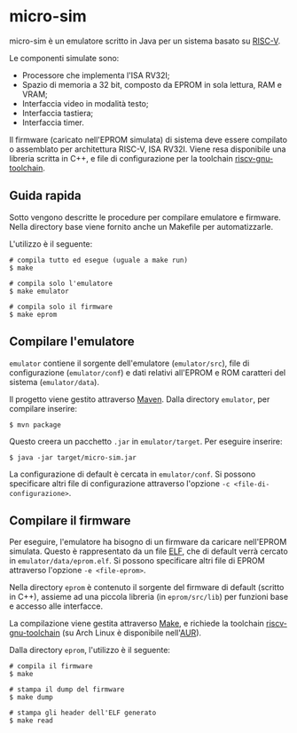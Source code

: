 # micro-sim
micro-sim è un emulatore scritto in Java per un sistema basato su [RISC-V](riscv.org).

Le componenti simulate sono:
- Processore che implementa l'ISA RV32I;
- Spazio di memoria a 32 bit, composto da EPROM in sola lettura, RAM e VRAM;
- Interfaccia video in modalità testo;
- Interfaccia tastiera;
- Interfaccia timer.

Il firmware (caricato nell'EPROM simulata) di sistema deve essere compilato o assemblato per 
architettura RISC-V, ISA RV32I. Viene resa disponibile una libreria scritta in C++, e file di 
configurazione per la toolchain 
[riscv-gnu-toolchain](https://github.com/riscv-collab/riscv-gnu-toolchain).

## Guida rapida
Sotto vengono descritte le procedure per compilare emulatore e firmware.
Nella directory base viene fornito anche un Makefile per automatizzarle.

L'utilizzo è il seguente:
```shell
# compila tutto ed esegue (uguale a make run)
$ make

# compila solo l'emulatore
$ make emulator

# compila solo il firmware
$ make eprom
```

## Compilare l'emulatore 
`emulator` contiene il sorgente dell'emulatore (`emulator/src`), file di configurazione 
(`emulator/conf`) e dati relativi all'EPROM e ROM caratteri del sistema (`emulator/data`).

Il progetto viene gestito attraverso [Maven](https://maven.apache.org/).
Dalla directory `emulator`, per compilare inserire:
```shell
$ mvn package
```
Questo creera un pacchetto `.jar` in `emulator/target`. Per eseguire inserire:
```shell
$ java -jar target/micro-sim.jar
```

La configurazione di default è cercata in `emulator/conf`. Si possono specificare altri file di 
configurazione attraverso l'opzione `-c <file-di-configurazione>`.

## Compilare il firmware
Per eseguire, l'emulatore ha bisogno di un firmware da caricare nell'EPROM simulata. Questo è 
rappresentato da un file [ELF](https://en.wikipedia.org/wiki/Executable_and_Linkable_Format), che 
di default verrà cercato in `emulator/data/eprom.elf`. Si possono specificare altri file di EPROM 
attraverso l'opzione `-e <file-eprom>`.

Nella directory `eprom` è contenuto il sorgente del firmware di default (scritto in C++), assieme 
ad una piccola libreria (in `eprom/src/lib`) per funzioni base e accesso alle interfacce.

La compilazione viene gestita attraverso [Make](https://en.wikipedia.org/wiki/Make_(software)), e 
richiede la toolchain [riscv-gnu-toolchain](https://github.com/riscv-collab/riscv-gnu-toolchain) 
(su Arch Linux è disponibile 
nell'[AUR](https://aur.archlinux.org/packages/riscv32-gnu-toolchain-elf-bin)).

Dalla directory `eprom`, l'utilizzo è il seguente:
```shell
# compila il firmware
$ make

# stampa il dump del firmware
$ make dump

# stampa gli header dell'ELF generato
$ make read
```
